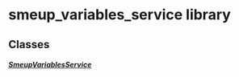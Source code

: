 


# smeup_variables_service library











## Classes

##### [SmeupVariablesService](../smeup_services_smeup_variables_service/SmeupVariablesService-class.md)



 















